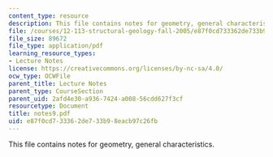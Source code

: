 ```yaml
---
content_type: resource
description: This file contains notes for geometry, general characteristics.
file: /courses/12-113-structural-geology-fall-2005/e87f0cd733362de733b98eacb97c26fb_notes9.pdf
file_size: 89672
file_type: application/pdf
learning_resource_types:
- Lecture Notes
license: https://creativecommons.org/licenses/by-nc-sa/4.0/
ocw_type: OCWFile
parent_title: Lecture Notes
parent_type: CourseSection
parent_uid: 2afd4e30-a936-7424-a008-56cdd627f3cf
resourcetype: Document
title: notes9.pdf
uid: e87f0cd7-3336-2de7-33b9-8eacb97c26fb
---
```

This file contains notes for geometry, general characteristics.